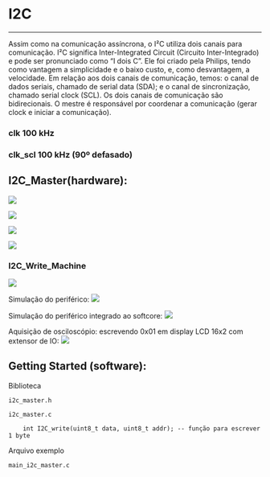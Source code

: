 # I2C
---
 
Assim como na comunicação assíncrona, o I²C utiliza dois canais para comunicação.
I²C significa Inter-Integrated Circuit (Circuito Inter-Integrado) e pode ser pronunciado como “I dois C”. Ele foi criado pela Philips, tendo como vantagem a simplicidade e o baixo custo, e, como desvantagem, a velocidade.
Em relação aos dois canais de comunicação, temos: o canal de dados seriais, chamado de serial data (SDA); e o canal de sincronização, chamado serial clock (SCL). 
Os dois canais de comunicação são bidirecionais. O mestre é responsável por coordenar a comunicação (gerar clock e iniciar a comunicação).
 
 
 ### clk 100 kHz
 
 ### clk_scl 100 kHz (90º defasado)

 
## I2C_Master(hardware):

![](https://www.electronicshub.org/wp-content/uploads/2018/02/Basics-of-I2C-Communication-Masters-Slaves.jpg)

![](https://www.electronicshub.org/wp-content/uploads/2018/02/Basics-of-I2C-Communication-Data-Transfer-Protocol.jpg)


![](https://upload.wikimedia.org/wikipedia/commons/thumb/6/64/I2C_data_transfer.svg/600px-I2C_data_transfer.svg.png)


![](https://github.com/jhonatanlang/riscv-multicycle/blob/master/peripherals/i2c_master/images/rtl_block.png)

### I2C_Write_Machine


![](https://github.com/jhonatanlang/riscv-multicycle/blob/master/peripherals/i2c_master/images/state_machine.png)

Simulação do periférico:
![](https://github.com/jhonatanlang/riscv-multicycle/blob/master/peripherals/i2c_master/images/periferic_simulation.png)

Simulação do periférico integrado ao softcore:
![](https://github.com/jhonatanlang/riscv-multicycle/blob/master/peripherals/i2c_master/images/simulation.png)

Aquisição de osciloscópio: escrevendo 0x01 em display LCD 16x2 com extensor de IO:
![](https://github.com/jhonatanlang/riscv-multicycle/blob/master/peripherals/i2c_master/images/osciloscope.png)

## Getting Started (software):

Biblioteca

	i2c_master.h	

	i2c_master.c
	
		int I2C_write(uint8_t data, uint8_t addr); -- função para escrever 1 byte
	
Arquivo exemplo	

	main_i2c_master.c   
